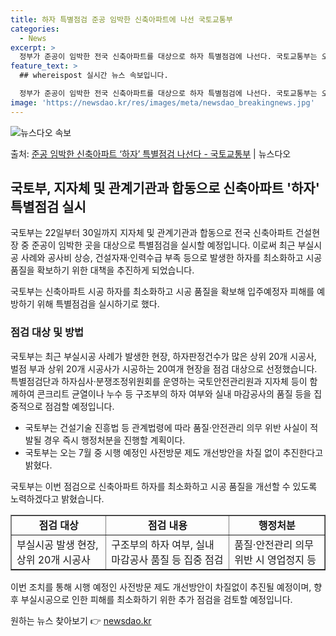 ```yaml
---
title: 하자 특별점검 준공 임박한 신축아파트에 나선 국토교통부
categories:
  - News
excerpt: >
  정부가 준공이 임박한 전국 신축아파트를 대상으로 하자 특별점검에 나선다. 국토교통부는 오는 22일부터 30일…
feature_text: >
  ## whereispost 실시간 뉴스 속보입니다.

  정부가 준공이 임박한 전국 신축아파트를 대상으로 하자 특별점검에 나선다. 국토교통부는 오는 22일부터 30일…
image: 'https://newsdao.kr/res/images/meta/newsdao_breakingnews.jpg'
---
```


![뉴스다오 속보](https://newsdao.kr/res/images/meta/newsdao_breakingnews.jpg)

<p>출처: <a href="https://newsdao.kr/3860" rel="dofollow">준공 임박한 신축아파트 ‘하자’ 특별점검 나선다 - 국토교통부</a> | 뉴스다오</p>

<h2 data-ke-size="size26">국토부, 지자체 및 관계기관과 합동으로 신축아파트 '하자' 특별점검 실시</h2>
국토부는 22일부터 30일까지 지자체 및 관계기관과 합동으로 전국 신축아파트 건설현장 중 준공이 임박한 곳을 대상으로 특별점검을 실시할 예정입니다. 이로써 최근 부실시공 사례와 공사비 상승, 건설자재·인력수급 부족 등으로 발생한 하자를 최소화하고 시공 품질을 확보하기 위한 대책을 추진하게 되었습니다.

<p data-ke-size="size16">국토부는 신축아파트 시공 하자를 최소화하고 시공 품질을 확보해 입주예정자 피해를 예방하기 위해 특별점검을 실시하기로 했다.</p>

<h3 data-ke-size="size24">점검 대상 및 방법</h3>
국토부는 최근 부실시공 사례가 발생한 현장, 하자판정건수가 많은 상위 20개 시공사, 벌점 부과 상위 20개 시공사가 시공하는 20여개 현장을 점검 대상으로 선정했습니다. 특별점검단과 하자심사·분쟁조정위원회를 운영하는 국토안전관리원과 지자체 등이 함께하여 콘크리트 균열이나 누수 등 구조부의 하자 여부와 실내 마감공사의 품질 등을 집중적으로 점검할 예정입니다. 

<ul>
    <li>국토부는 건설기술 진흥법 등 관계법령에 따라 품질·안전관리 의무 위반 사실이 적발될 경우 즉시 행정처분을 진행할 계획이다.</li>
    <li>국토부는 오는 7월 중 시행 예정인 사전방문 제도 개선방안을 차질 없이 추진한다고 밝혔다.</li>
</ul>

국토부는 이번 점검으로 신축아파트 하자를 최소화하고 시공 품질을 개선할 수 있도록 노력하겠다고 밝혔습니다. 

<table style="border-collapse: collapse; width: 100%;" border="1">
<tbody>
<tr>
<td style="text-align: center; height: 17px;"><b>점검 대상</b></td>
<td style="text-align: center; height: 17px;"><b>점검 내용</b></td>
<td style="text-align: center; height: 17px;"><b>행정처분</b></td>
</tr>
<tr>
<td style="text-align: left;">부실시공 발생 현장, 상위 20개 시공사</td>
<td style="text-align: left;">구조부의 하자 여부, 실내 마감공사 품질 등 집중 점검</td>
<td style="text-align: left;">품질·안전관리 의무 위반 시 영업정지 등</td>
</tr>
</tbody>
</table>

이번 조치를 통해 시행 예정인 사전방문 제도 개선방안이 차질없이 추진될 예정이며, 향후 부실시공으로 인한 피해를 최소화하기 위한 추가 점검을 검토할 예정입니다. 

원하는 뉴스 찾아보기 👉 <a href="https://newsdao.kr" rel="dofollow">newsdao.kr</a>


